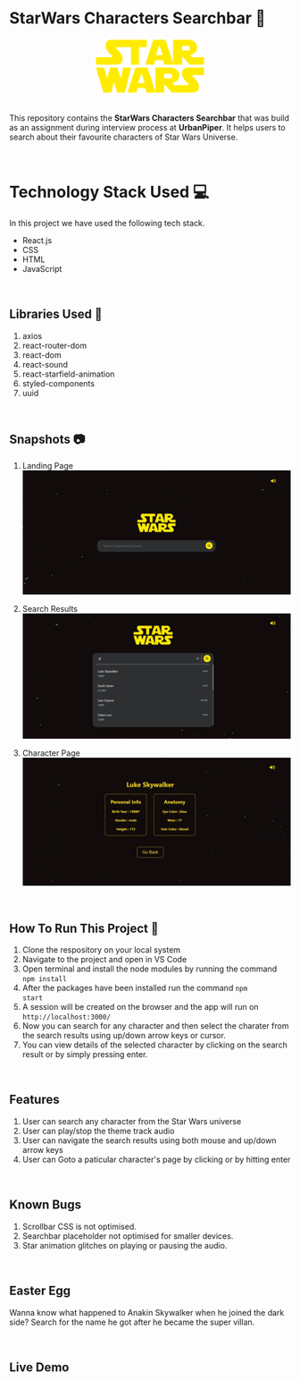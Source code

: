 # StarWars Characters Searchbar 🌌

<div align ="center">
<img src="./Snips/star-wars-logo.png" width="200" height="100"  >
</div>

<br>

This repository contains the **StarWars Characters Searchbar** that was build as an assignment during interview process at **UrbanPiper**. It helps users to search about their favourite characters of Star Wars Universe.

<br>

# Technology Stack Used 💻

In this project we have used the following tech stack.

- React.js
- CSS
- HTML
- JavaScript

<br>

## Libraries Used 🌟

1. axios
2. react-router-dom
3. react-dom
4. react-sound
5. react-starfield-animation
6. styled-components
7. uuid

<br>

## Snapshots 📷

1. Landing Page
   ![landing page](./Snips/landing.JPG)

2. Search Results
   ![Search results](./Snips/Search.JPG)

3. Character Page
![Character page](./Snips/Character.JPG)

   <br>

## How To Run This Project 📑

1. Clone the respository on your local system
2. Navigate to the project and open in VS Code
3. Open terminal and install the node modules by running the command <code> npm install </code>
4. After the packages have been installed run the command <code>npm start</code>
5. A session will be created on the browser and the app will run on <code>http://localhost:3000/</code>
6. Now you can search for any character and then select the charater from the search results using up/down arrow keys or cursor.
7. You can view details of the selected character by clicking on the search result or by simply pressing enter.

<br>

## Features

1. User can search any character from the Star Wars universe
2. User can play/stop the theme track audio
3. User can navigate the search results using both mouse and up/down arrow keys
4. User can Goto a paticular character's page by clicking or by hitting enter

<br>

## Known Bugs

1. Scrollbar CSS is not optimised.
2. Searchbar placeholder not optimised for smaller devices.
3. Star animation glitches on playing or pausing the audio.

<br>

## Easter Egg

Wanna know what happened to Anakin Skywalker when he joined the dark side? Search for the name he got after he became the super villan.

<br>

## Live Demo

<br>
